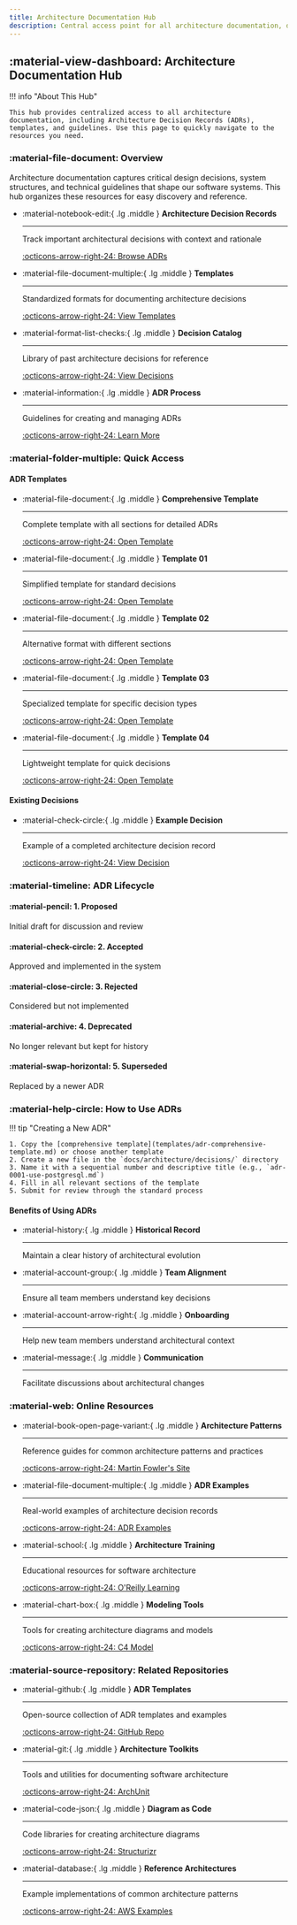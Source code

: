 ```yaml
---
title: Architecture Documentation Hub
description: Central access point for all architecture documentation, decisions, and templates
---
```


## :material-view-dashboard: Architecture Documentation Hub

!!! info "About This Hub"

    This hub provides centralized access to all architecture documentation, including Architecture Decision Records (ADRs), templates, and guidelines. Use this page to quickly navigate to the resources you need.

### :material-file-document: Overview

Architecture documentation captures critical design decisions, system structures, and technical guidelines that shape our software systems. This hub organizes these resources for easy discovery and reference.

<div class="grid cards" markdown>

- :material-notebook-edit:{ .lg .middle } **Architecture Decision Records**

    ---

    Track important architectural decisions with context and rationale

    [:octicons-arrow-right-24: Browse ADRs](adr-index.md)

- :material-file-document-multiple:{ .lg .middle } **Templates**

    ---

    Standardized formats for documenting architecture decisions

    [:octicons-arrow-right-24: View Templates](templates/adr-comprehensive-template.md)

- :material-format-list-checks:{ .lg .middle } **Decision Catalog**

    ---

    Library of past architecture decisions for reference

    [:octicons-arrow-right-24: View Decisions](decisions/adr-0001-example.md)

- :material-information:{ .lg .middle } **ADR Process**

    ---

    Guidelines for creating and managing ADRs

    [:octicons-arrow-right-24: Learn More](adr-index.md#adr-process)

</div>

### :material-folder-multiple: Quick Access

#### ADR Templates

<div class="grid cards" markdown>

- :material-file-document:{ .lg .middle } **Comprehensive Template**

    ---

    Complete template with all sections for detailed ADRs

    [:octicons-arrow-right-24: Open Template](templates/adr-comprehensive-template.md)

- :material-file-document:{ .lg .middle } **Template 01**

    ---

    Simplified template for standard decisions

    [:octicons-arrow-right-24: Open Template](templates/adr-temp-01.md)

- :material-file-document:{ .lg .middle } **Template 02**

    ---

    Alternative format with different sections

    [:octicons-arrow-right-24: Open Template](templates/adr-temp-02.md)

- :material-file-document:{ .lg .middle } **Template 03**

    ---

    Specialized template for specific decision types

    [:octicons-arrow-right-24: Open Template](templates/adr-temp-03.md)

- :material-file-document:{ .lg .middle } **Template 04**

    ---

    Lightweight template for quick decisions

    [:octicons-arrow-right-24: Open Template](templates/adr-temp-04.md)

</div>

#### Existing Decisions

<div class="grid cards" markdown>

- :material-check-circle:{ .lg .middle } **Example Decision**

    ---

    Example of a completed architecture decision record

    [:octicons-arrow-right-24: View Decision](decisions/adr-0001-example.md)

</div>

### :material-timeline: ADR Lifecycle

<div class="grid" markdown>

<div class="grid-item" markdown>

#### :material-pencil: 1. Proposed

Initial draft for discussion and review

</div>

<div class="grid-item" markdown>

#### :material-check-circle: 2. Accepted

Approved and implemented in the system

</div>

<div class="grid-item" markdown>

#### :material-close-circle: 3. Rejected

Considered but not implemented

</div>

<div class="grid-item" markdown>

#### :material-archive: 4. Deprecated

No longer relevant but kept for history

</div>

<div class="grid-item" markdown>

#### :material-swap-horizontal: 5. Superseded

Replaced by a newer ADR

</div>

</div>

### :material-help-circle: How to Use ADRs

!!! tip "Creating a New ADR"

    1. Copy the [comprehensive template](templates/adr-comprehensive-template.md) or choose another template
    2. Create a new file in the `docs/architecture/decisions/` directory
    3. Name it with a sequential number and descriptive title (e.g., `adr-0001-use-postgresql.md`)
    4. Fill in all relevant sections of the template
    5. Submit for review through the standard process

#### Benefits of Using ADRs

<div class="grid cards" markdown>

- :material-history:{ .lg .middle } **Historical Record**

    ---

    Maintain a clear history of architectural evolution

- :material-account-group:{ .lg .middle } **Team Alignment**

    ---

    Ensure all team members understand key decisions

- :material-account-arrow-right:{ .lg .middle } **Onboarding**

    ---

    Help new team members understand architectural context

- :material-message:{ .lg .middle } **Communication**

    ---

    Facilitate discussions about architectural changes

</div>

### :material-web: Online Resources

<div class="grid cards" markdown>

- :material-book-open-page-variant:{ .lg .middle } **Architecture Patterns**

    ---

    Reference guides for common architecture patterns and practices

    [:octicons-arrow-right-24: Martin Fowler's Site](https://martinfowler.com/architecture/)

- :material-file-document-multiple:{ .lg .middle } **ADR Examples**

    ---

    Real-world examples of architecture decision records

    [:octicons-arrow-right-24: ADR Examples](https://github.com/joelparkerhenderson/architecture-decision-record/tree/main/examples)

- :material-school:{ .lg .middle } **Architecture Training**

    ---

    Educational resources for software architecture

    [:octicons-arrow-right-24: O'Reilly Learning](https://www.oreilly.com/topics/software-architecture)

- :material-chart-box:{ .lg .middle } **Modeling Tools**

    ---

    Tools for creating architecture diagrams and models

    [:octicons-arrow-right-24: C4 Model](https://c4model.com/)

</div>

### :material-source-repository: Related Repositories

<div class="grid cards" markdown>

- :material-github:{ .lg .middle } **ADR Templates**

    ---

    Open-source collection of ADR templates and examples

    [:octicons-arrow-right-24: GitHub Repo](https://github.com/joelparkerhenderson/architecture-decision-record)

- :material-git:{ .lg .middle } **Architecture Toolkits**

    ---

    Tools and utilities for documenting software architecture

    [:octicons-arrow-right-24: ArchUnit](https://github.com/TNG/ArchUnit)

- :material-code-json:{ .lg .middle } **Diagram as Code**

    ---

    Code libraries for creating architecture diagrams

    [:octicons-arrow-right-24: Structurizr](https://github.com/structurizr/dsl)

- :material-database:{ .lg .middle } **Reference Architectures**

    ---

    Example implementations of common architecture patterns

    [:octicons-arrow-right-24: AWS Examples](https://github.com/aws-samples/aws-refarch-wordpress)

</div>
